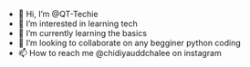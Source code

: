 - 👋 Hi, I’m @QT-Techie
- 👀 I’m interested in learning tech
- 🌱 I’m currently learning the basics
- 💞️ I’m looking to collaborate on any begginer python coding
- 📫 How to reach me @chidiyauddchalee on instagram

<!---
QT-Techie/QT-Techie is a ✨ special ✨ repository because its `README.md` (this file) appears on your GitHub profile.
You can click the Preview link to take a look at your changes.
--->

